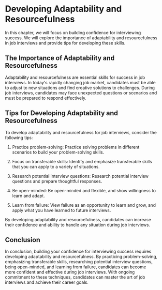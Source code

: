 Developing Adaptability and Resourcefulness
==========================================================================================================

In this chapter, we will focus on building confidence for interviewing success. We will explore the importance of adaptability and resourcefulness in job interviews and provide tips for developing these skills.

The Importance of Adaptability and Resourcefulness
--------------------------------------------------

Adaptability and resourcefulness are essential skills for success in job interviews. In today's rapidly changing job market, candidates must be able to adjust to new situations and find creative solutions to challenges. During job interviews, candidates may face unexpected questions or scenarios and must be prepared to respond effectively.

Tips for Developing Adaptability and Resourcefulness
----------------------------------------------------

To develop adaptability and resourcefulness for job interviews, consider the following tips:

1. Practice problem-solving: Practice solving problems in different scenarios to build your problem-solving skills.

2. Focus on transferable skills: Identify and emphasize transferable skills that you can apply to a variety of situations.

3. Research potential interview questions: Research potential interview questions and prepare thoughtful responses.

4. Be open-minded: Be open-minded and flexible, and show willingness to learn and adapt.

5. Learn from failure: View failure as an opportunity to learn and grow, and apply what you have learned to future interviews.

By developing adaptability and resourcefulness, candidates can increase their confidence and ability to handle any situation during job interviews.

Conclusion
----------

In conclusion, building your confidence for interviewing success requires developing adaptability and resourcefulness. By practicing problem-solving, emphasizing transferable skills, researching potential interview questions, being open-minded, and learning from failure, candidates can become more confident and effective during job interviews. With ongoing commitment to these techniques, candidates can master the art of job interviews and achieve their career goals.
